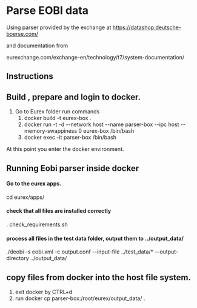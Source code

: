 # Parse EOBI data

Using parser provided by the exchange at
https://datashop.deutsche-boerse.com/

and documentation from

eurexchange.com/exchange-en/technology/t7/system-documentation/

## Instructions

## Build , prepare and login to docker.
1. Go to Eurex folder run commands
   1. docker build -t eurex-box .
   2. docker run -t -d --network host --name parser-box --ipc host --memory-swappiness 0 eurex-box /bin/bash
   3. docker exec -it parser-box /bin/bash

At this point you enter the docker environment.
## Running Eobi parser inside docker
#### Go to the eurex apps.
cd eurex/apps/
#### check that all files are installed correctly
. check_requirements.sh
#### process all files in the test data folder, output them to ../output_data/
./deobi -s eobi.xml -c output.conf --input-file ../test_data/* --output-directory ../output_data/


##  copy files from docker into the host file system.
1. exit docker by CTRL+d
2. run docker cp parser-box:/root/eurex/output_data/ .